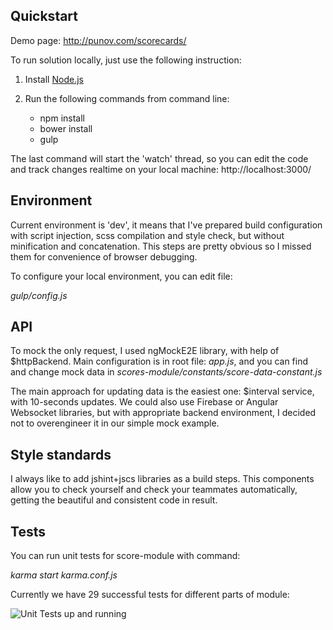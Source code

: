 ## Quickstart

Demo page: http://punov.com/scorecards/

To run solution locally, just use the following instruction: 

1. Install [Node.js](http://nodejs.org/)

2. Run the following commands from command line:
	- npm install
	- bower install
	- gulp

The last command will start the 'watch' thread, so you can edit the code and track changes realtime on your local machine: http://localhost:3000/

## Environment

Current environment is 'dev', it means that I've prepared build configuration with script injection, scss compilation and style check, but without minification and concatenation. This steps are pretty obvious so I missed them for convenience of browser debugging.

To configure your local environment, you can edit file:

*gulp/config.js*

## API

To mock the only request, I used ngMockE2E library, with help of $httpBackend. Main configuration is in root file: *app.js*, and you can find and change mock data in *scores-module/constants/score-data-constant.js*

The main approach for updating data is the easiest one: $interval service, with 10-seconds updates. We could also use Firebase or Angular Websocket libraries, but with appropriate backend environment, I decided not to overengineer it in our simple mock example.

## Style standards

I always like to add jshint+jscs libraries as a build steps. This components allow you to check yourself and check your teammates automatically, getting the beautiful and consistent code in result.

## Tests

You can run unit tests for score-module with command:

*karma start karma.conf.js*

Currently we have 29 successful tests for different parts of module:

![Unit Tests up and running](http://punov.com/scorecards/unit-tests.png)
